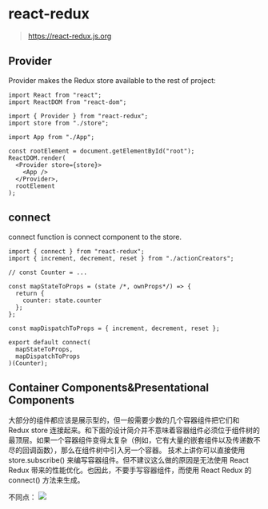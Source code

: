 # react-redux
> https://react-redux.js.org

## Provider
Provider makes the Redux store available to the rest of project:
```
import React from "react";
import ReactDOM from "react-dom";

import { Provider } from "react-redux";
import store from "./store";

import App from "./App";

const rootElement = document.getElementById("root");
ReactDOM.render(
  <Provider store={store}>
    <App />
  </Provider>,
  rootElement
);
```

## connect
connect function is connect component to the store.
```
import { connect } from "react-redux";
import { increment, decrement, reset } from "./actionCreators";

// const Counter = ...

const mapStateToProps = (state /*, ownProps*/) => {
  return {
    counter: state.counter
  };
};

const mapDispatchToProps = { increment, decrement, reset };

export default connect(
  mapStateToProps,
  mapDispatchToProps
)(Counter);

```


## Container Components&Presentational Components
大部分的组件都应该是展示型的，但一般需要少数的几个容器组件把它们和 Redux store 连接起来。和下面的设计简介并不意味着容器组件必须位于组件树的最顶层。如果一个容器组件变得太复杂（例如，它有大量的嵌套组件以及传递数不尽的回调函数），那么在组件树中引入另一个容器。
技术上讲你可以直接使用 store.subscribe() 来编写容器组件。但不建议这么做的原因是无法使用 React Redux 带来的性能优化。也因此，不要手写容器组件，而使用 React Redux 的 connect() 方法来生成。

不同点：
![](https://i.imgur.com/vODFO2m.png)
